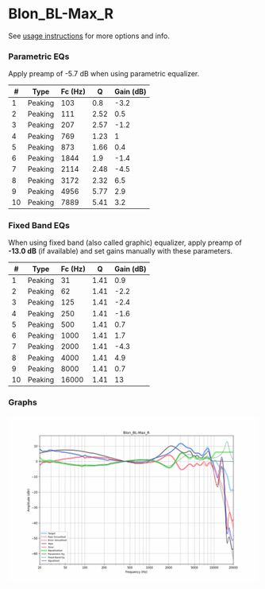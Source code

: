 # Blon_BL-Max_R
See [usage instructions](https://github.com/jaakkopasanen/AutoEq#usage) for more options and info.

### Parametric EQs
Apply preamp of -5.7 dB when using parametric equalizer.

|   # | Type    |   Fc (Hz) |    Q |   Gain (dB) |
|-----|---------|-----------|------|-------------|
|   1 | Peaking |       103 | 0.8  |        -3.2 |
|   2 | Peaking |       111 | 2.52 |         0.5 |
|   3 | Peaking |       207 | 2.57 |        -1.2 |
|   4 | Peaking |       769 | 1.23 |         1   |
|   5 | Peaking |       873 | 1.66 |         0.4 |
|   6 | Peaking |      1844 | 1.9  |        -1.4 |
|   7 | Peaking |      2114 | 2.48 |        -4.5 |
|   8 | Peaking |      3172 | 2.32 |         6.5 |
|   9 | Peaking |      4956 | 5.77 |         2.9 |
|  10 | Peaking |      7889 | 5.41 |         3.2 |

### Fixed Band EQs
When using fixed band (also called graphic) equalizer, apply preamp of **-13.0 dB** (if available) and set gains manually with these parameters.

|   # | Type    |   Fc (Hz) |    Q |   Gain (dB) |
|-----|---------|-----------|------|-------------|
|   1 | Peaking |        31 | 1.41 |         0.9 |
|   2 | Peaking |        62 | 1.41 |        -2.2 |
|   3 | Peaking |       125 | 1.41 |        -2.4 |
|   4 | Peaking |       250 | 1.41 |        -1.6 |
|   5 | Peaking |       500 | 1.41 |         0.7 |
|   6 | Peaking |      1000 | 1.41 |         1.7 |
|   7 | Peaking |      2000 | 1.41 |        -4.3 |
|   8 | Peaking |      4000 | 1.41 |         4.9 |
|   9 | Peaking |      8000 | 1.41 |         0.7 |
|  10 | Peaking |     16000 | 1.41 |        13   |

### Graphs
![](./Blon_BL-Max_R.png)
